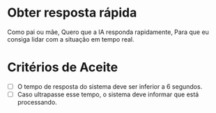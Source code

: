 # Obter resposta rápida
Como pai ou mãe,
Quero que a IA responda rapidamente,
Para que eu consiga lidar com a situação em tempo real.

# Critérios de Aceite
- [ ] O tempo de resposta do sistema deve ser inferior a 6 segundos.
- [ ] Caso ultrapasse esse tempo, o sistema deve informar que está processando.